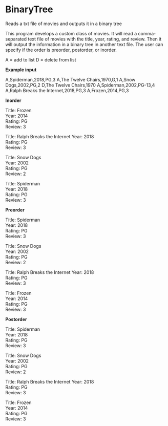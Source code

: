 # BinaryTree
Reads a txt file of movies and outputs it in a binary tree

This program develops a custom class of movies. It will read a comma-separated text file of movies with the title, year, rating, and review. Then it will output the information in a binary tree in another text file. The user can specify if the order is preorder, postorder, or inorder. 

A = add to list
D = delete from list

**Example input**

A,Spiderman,2018,PG,3
A,The Twelve Chairs,1970,G,1
A,Snow Dogs,2002,PG,2
D,The Twelve Chairs,1970
A,Spiderman,2002,PG-13,4
A,Ralph Breaks the Internet,2018,PG,3
A,Frozen,2014,PG,3

**Inorder**

Title:   Frozen     
Year:    2014       
Rating:  PG         
Review:  3          

Title:   Ralph Breaks the Internet 
Year:    2018       
Rating:  PG         
Review:  3          

Title:   Snow Dogs  
Year:    2002       
Rating:  PG         
Review:  2          

Title:   Spiderman  
Year:    2018       
Rating:  PG         
Review:  3          

**Preorder**

Title:   Spiderman  
Year:    2018       
Rating:  PG         
Review:  3          

Title:   Snow Dogs  
Year:    2002       
Rating:  PG         
Review:  2          

Title:   Ralph Breaks the Internet 
Year:    2018       
Rating:  PG         
Review:  3          

Title:   Frozen     
Year:    2014       
Rating:  PG         
Review:  3          

**Postorder**

Title:   Spiderman  
Year:    2018       
Rating:  PG         
Review:  3          

Title:   Snow Dogs  
Year:    2002       
Rating:  PG         
Review:  2          

Title:   Ralph Breaks the Internet 
Year:    2018       
Rating:  PG         
Review:  3          

Title:   Frozen     
Year:    2014       
Rating:  PG         
Review:  3          
